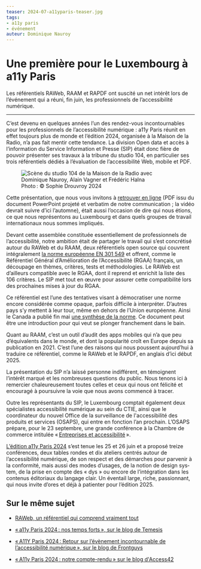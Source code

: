 ```yaml
---
teaser: 2024-07-a11yparis-teaser.jpg
tags:
- a11y paris
- événement
auteur: Dominique Nauroy
---
```


<hgroup>
	<h1>Une première pour le Luxembourg à a11y Paris</h1>
	<p>Les référentiels RAWeb, RAAM et RAPDF ont suscité un net intérêt lors de l’événement qui a réuni, fin juin, les professionnels de l’accessibilité numérique.</p>
</hgroup>
<hr>
<div class="intro">
    <p>C’est devenu en quelques années l’un des rendez-vous incontournables pour les professionnels de l’accessibilité numérique : a11y Paris réunit en effet toujours plus de monde et l’édition 2024, organisée à la Maison de la Radio, n’a pas fait mentir cette tendance. La division Open data et accès à l’information du Service Information et Presse (SIP) était donc fière de pouvoir présenter ses travaux à la tribune du studio 104, en particulier ses trois référentiels dédiés à l’évaluation de l’accessibilité Web, mobile et PDF.</p>
</div>
<figure role="group" aria-label="Photo&#8239;: © Sophie Drouvoy 2024" class="pic">
    <img src="../../../../content/fr/news/img/2024-07-a11yparis.jpg" alt="Scène du studio 104 de la Maison de la Radio avec Dominique Nauroy, Alain Vagner et Frédéric Halna">
    <figcaption>Photo&#8239;: © Sophie Drouvroy 2024</figcaption>
</figure>
<p>Cette présentation, que nous vous invitons à <a href="https://accessibilite.public.lu/docs/a11yparis2024/">retrouver en ligne</a> (PDF issu du document <span lang="en">PowerPoint</span> projeté et verbatim de notre communication ; la vidéo devrait suivre d’ici l’automne), était aussi l’occasion de dire qui nous étions, ce que nous représentons au Luxembourg et dans quels groupes de travail internationaux nous sommes impliqués.</p>
<p>Devant cette assemblée constituée essentiellement de professionnels de l’accessibilité, notre ambition était de partager le travail qui s’est concrétisé autour du RAWeb et du RAAM, deux référentiels open source qui couvrent intégralement <a href="https://www.etsi.org/deliver/etsi_en/301500_301599/301549/03.02.01_60/en_301549v030201p.pdf">la norme européenne EN 301 549</a> et offrent, comme le Référentiel Général d’Amélioration de l’Accessibilité (RGAA) français, un découpage en thèmes, critères, tests et méthodologies. Le RAWeb est d’ailleurs compatible avec le RGAA, dont il reprend et enrichit la liste des 106 critères. Le SIP met tout en œuvre pour assurer cette compatibilité lors des prochaines mises à jour du RGAA.</p>
<p>Ce référentiel est l’une des tentatives visant à démocratiser une norme encore considérée comme opaque, parfois difficile à interpréter. D’autres pays s’y mettent à leur tour, même en dehors de l’Union européenne. Ainsi le Canada a publié fin mai <a href="https://a11y.canada.ca/en/technical-summary-of-the-en-301-549-v3-2-1-2021/">une synthèse de la norme</a>. Ce document peut être une introduction pour qui veut se plonger franchement dans le bain.</p>
<p>Quant au RAAM, c’est un outil d’audit des apps mobiles qui n’a que peu d’équivalents dans le monde, et dont la popularité croît en Europe depuis sa publication en 2021. C’est l’une des raisons qui nous poussent aujourd’hui à traduire ce référentiel, comme le RAWeb et le RAPDF, en anglais d’ici début 2025.</p>
<p>La présentation du SIP n’a laissé personne indifférent, en témoignent l’intérêt marqué et les nombreuses questions du public. Nous tenons ici à remercier chaleureusement toutes celles et ceux qui nous ont félicité et encouragé à poursuivre la voie que nous avons commencé à tracer.</p>
<p>Outre les représentants du SIP, le Luxembourg comptait également deux spécialistes accessibilité numérique au sein du CTIE, ainsi que le coordinateur du nouvel Office de la surveillance de l'accessibilité des produits et services (OSAPS), qui entre en fonction l’an prochain. L’OSAPS prépare, pour le 23 septembre, une grande conférence à la Chambre de commerce intitulée «&#8239;<a href="https://www.cc.lu/agenda/detail/conference-entreprises-et-accessibilite">Entreprises et accessibilité</a>&#8239;».</p>
<p><a href="https://www.a11yparis.org/2024.php">L’édition a11y Paris 2024</a> s’est tenue les 25 et 26 juin et a proposé treize conférences, deux tables rondes et dix ateliers centrés autour de l’accessibilité numérique, de son respect et des démarches pour parvenir à la conformité, mais aussi des modes d’usages, de la notion de <span lang="en">design system</span>, de la prise en compte des « dys » ou encore de l’intégration dans les contenus éditoriaux du langage clair. Un éventail large, riche, passionnant, qui nous invite d’ores et déjà à patienter pour l’édition 2025.</p>

<aside class="more">
    <h2>Sur le même sujet</h2>
    <ul>
        <li><p><a href="https://accessibilite.public.lu/fr/news/2024-02-08-RAWeb.html">RAWeb, un référentiel qui comprend vraiment tout</a></p></li>
        <li><p><a href="https://www.temesis.com/blog/a11y-paris-2024-nos-temps-forts/">«&#8239;a11y Paris 2024&#8239;: nos temps forts&#8239;», sur le blog de Temesis</a></p></li>
        <li><p><a href="https://frontguys.fr/accessibilite/a11y-paris-2024-evenement-incontournable-accessibilite-numerique/">«&#8239;A11Y Paris 2024&#8239;: Retour sur l’évènement incontournable de l’accessibilité numérique&#8239;», sur le blog de Frontguys</a></p></li>
        <li><p><a href="https://access42.net/a11y-paris-2024-compte-rendu/">«&#8239;A11y Paris 2024&#8239;: notre compte-rendu&#8239;» sur le blog d'Access42</a></p></li>
    </ul>
</aside>